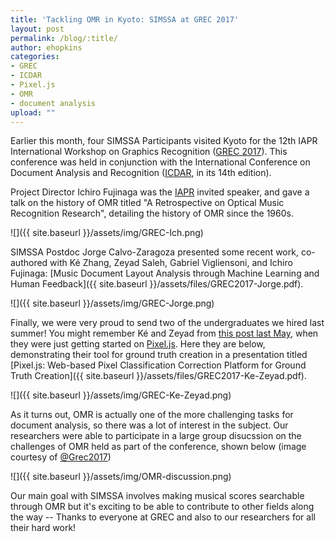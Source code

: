 ```yaml
---
title: 'Tackling OMR in Kyoto: SIMSSA at GREC 2017'
layout: post
permalink: /blog/:title/
author: ehopkins
categories:
- GREC
- ICDAR
- Pixel.js
- OMR
- document analysis
upload: ""
---
```


Earlier this month, four SIMSSA Participants visited Kyoto for the 12th IAPR International Workshop on Graphics Recognition ([GREC 2017](http://grec2017.loria.fr/)). This conference was held in conjunction with the International Conference on Document Analysis and Recognition ([ICDAR](http://u-pat.org/ICDAR2017/index.php), in its 14th edition).

Project Director Ichiro Fujinaga was the [IAPR](http://www.iapr.org/index.php) invited speaker, and gave a talk on the history of OMR titled "A Retrospective on Optical Music Recognition Research", detailing the history of OMR since the 1960s.

![]({{ site.baseurl }}/assets/img/GREC-Ich.png)

SIMSSA Postdoc Jorge Calvo-Zaragoza presented some recent work, co-authored with Ké Zhang, Zeyad Saleh, Gabriel Vigliensoni, and Ichiro Fujinaga: [Music Document Layout Analysis through Machine Learning and Human Feedback]({{ site.baseurl }}/assets/files/GREC2017-Jorge.pdf).

![]({{ site.baseurl }}/assets/img/GREC-Jorge.png)

Finally, we were very proud to send two of the undergraduates we hired last summer! You might remember Ké and Zeyad from [this post last May](https://simssa.ca/blog/introducing-the-ddmal-summer-workers), when they were just getting started on [Pixel.js](https://github.com/ddmal/pixel.js). Here they are below, demonstrating their tool for ground truth creation in a presentation titled [Pixel.js: Web-based Pixel Classification Correction Platform for Ground Truth Creation]({{ site.baseurl }}/assets/files/GREC2017-Ke-Zeyad.pdf).

![]({{ site.baseurl }}/assets/img/GREC-Ke-Zeyad.png)

As it turns out, OMR is actually one of the more challenging tasks for document analysis, so there was a lot of interest in the subject. Our researchers were able to participate in a large group disucssion on the challenges of OMR held as part of the conference, shown below (image courtesy of [@Grec2017](https://twitter.com/Grec2017))

![]({{ site.baseurl }}/assets/img/OMR-discussion.png)

Our main goal with SIMSSA involves making musical scores searchable through OMR but it's exciting to be able to contribute to other fields along the way -- Thanks to everyone at GREC and also to our researchers for all their hard work!
